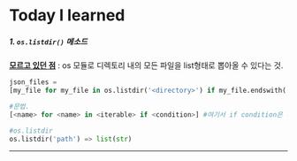 # Today I learned



##### 1. `os.listdir()` 메소드

**<u>모르고 있던 점</u>** : os 모듈로 디렉토리 내의 모든 파일을 list형태로 뽑아올 수 있다는 것.

```python
json_files = 
[my_file for my_file in os.listdir('<directory>') if my_file.endswith('.<endname>')]

#문법.
[<name> for <name> in <iterable> if <condition>] #여기서 if condition은 빠져도 됨.

#os.listdir
os.listdir('path') => list(str)
```











---

##### 
